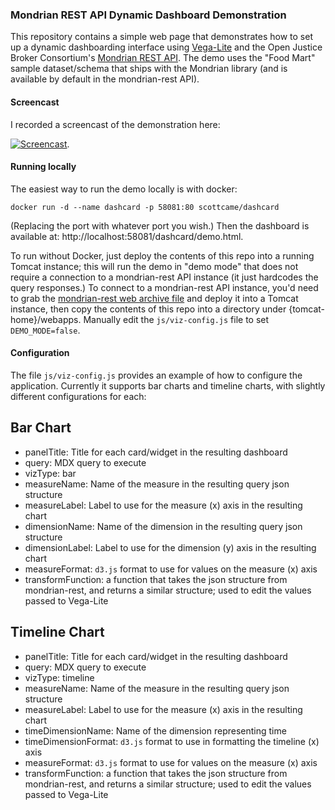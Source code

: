 ### Mondrian REST API Dynamic Dashboard Demonstration

This repository contains a simple web page that demonstrates how to set up a dynamic dashboarding interface using
[Vega-Lite](https://vega.github.io/vega-lite/) and the Open Justice Broker Consortium's [Mondrian REST API](https://github.com/ojbc/mondrian-rest).  The demo uses the "Food Mart" sample dataset/schema
that ships with the Mondrian library (and is available by default in the mondrian-rest API).

#### Screencast

I recorded a screencast of the demonstration here:

[![Screencast](https://img.youtube.com/vi/xtsjasY4GdE/0.jpg)](http://www.youtube.com/watch?v=xtsjasY4GdE).

#### Running locally

The easiest way to run the demo locally is with docker:

```
docker run -d --name dashcard -p 58081:80 scottcame/dashcard
```

(Replacing the port with whatever port you wish.) Then the dashboard is available at: http://localhost:58081/dashcard/demo.html.

To run without Docker, just deploy the contents of this repo into a running Tomcat instance; this will run the demo in "demo mode" that does not require a connection to a mondrian-rest API instance (it
  just hardcodes the query responses.)  To connect to a mondrian-rest API instance, you'd need to grab the [mondrian-rest web archive file](http://central.maven.org/maven2/org/ojbc/mondrian-rest/1.2.0/mondrian-rest-1.2.0.war) and deploy it into a
Tomcat instance, then copy the contents of this repo into a directory under {tomcat-home}/webapps.  Manually edit the `js/viz-config.js` file to set `DEMO_MODE=false`.

#### Configuration

The file `js/viz-config.js` provides an example of how to configure the application. Currently it supports bar charts and timeline charts, with slightly different
configurations for each:

Bar Chart
---------
* panelTitle: Title for each card/widget in the resulting dashboard
* query: MDX query to execute
* vizType: bar
* measureName: Name of the measure in the resulting query json structure
* measureLabel: Label to use for the measure (x) axis in the resulting chart
* dimensionName: Name of the dimension in the resulting query json structure
* dimensionLabel: Label to use for the dimension (y) axis in the resulting chart
* measureFormat: `d3.js` format to use for values on the measure (x) axis
* transformFunction: a function that takes the json structure from mondrian-rest, and returns a similar structure; used to edit the values passed to Vega-Lite

Timeline Chart
---------
* panelTitle: Title for each card/widget in the resulting dashboard
* query: MDX query to execute
* vizType: timeline
* measureName: Name of the measure in the resulting query json structure
* measureLabel: Label to use for the measure (x) axis in the resulting chart
* timeDimensionName: Name of the dimension representing time
* timeDimensionFormat: `d3.js` format to use in formatting the timeline (x) axis
* measureFormat: `d3.js` format to use for values on the measure (x) axis
* transformFunction: a function that takes the json structure from mondrian-rest, and returns a similar structure; used to edit the values passed to Vega-Lite
